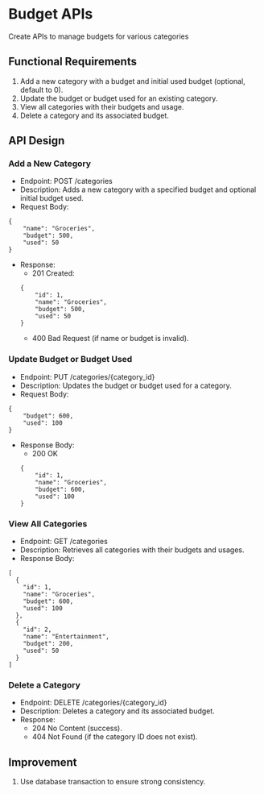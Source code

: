 # Budget APIs
Create APIs to manage budgets for various categories

## Functional Requirements
1.	Add a new category with a budget and initial used budget (optional, default to 0).
2.	Update the budget or budget used for an existing category.
3.	View all categories with their budgets and usage.
4.	Delete a category and its associated budget.

## API Design
### Add a New Category
- Endpoint: POST /categories
- Description: Adds a new category with a specified budget and optional initial budget used.
- Request Body:
```
{
    "name": "Groceries",
    "budget": 500,
    "used": 50
}
```
- Response:
    - 201 Created:
    ```
    {
        "id": 1,
        "name": "Groceries",
        "budget": 500,
        "used": 50
    }
    ```
    - 400 Bad Request (if name or budget is invalid).

### Update Budget or Budget Used
- Endpoint: PUT /categories/{category_id}
- Description: Updates the budget or budget used for a category.
- Request Body:
```
{
    "budget": 600,
    "used": 100
}
```
- Response Body:
    - 200 OK
    ```
    {
        "id": 1,
        "name": "Groceries",
        "budget": 600,
        "used": 100
    }
    ```

### View All Categories
- Endpoint: GET /categories
- Description: Retrieves all categories with their budgets and usages.
- Response Body:
```
[
  {
    "id": 1,
    "name": "Groceries",
    "budget": 600,
    "used": 100
  },
  {
    "id": 2,
    "name": "Entertainment",
    "budget": 200,
    "used": 50
  }
]
```

### Delete a Category
- Endpoint: DELETE /categories/{category_id}
- Description: Deletes a category and its associated budget.
- Response:
	- 204 No Content (success).
	- 404 Not Found (if the category ID does not exist).


## Improvement
1. Use database transaction to ensure strong consistency.
